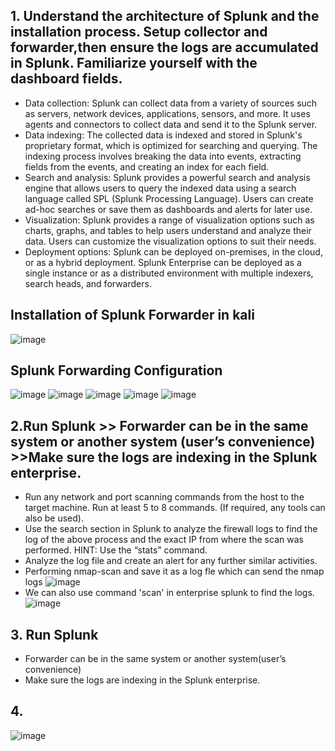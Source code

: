 

## 1. Understand the architecture of Splunk and the installation process. Setup collector and forwarder,then ensure the logs are accumulated in Splunk. Familiarize yourself with the dashboard fields.
- Data collection: Splunk can collect data from a variety of sources such as servers, network devices, applications, sensors, and more. It uses agents and connectors to collect data and send it to the Splunk server.
- Data indexing: The collected data is indexed and stored in Splunk's proprietary format, which is optimized for searching and querying. The indexing process involves breaking the data into events, extracting fields from the events, and creating an index for each field.
- Search and analysis: Splunk provides a powerful search and analysis engine that allows users to query the indexed data using a search language called SPL (Splunk Processing Language). Users can create ad-hoc searches or save them as dashboards and alerts for later use.
- Visualization: Splunk provides a range of visualization options such as charts, graphs, and tables to help users understand and analyze their data. Users can customize the visualization options to suit their needs.
- Deployment options: Splunk can be deployed on-premises, in the cloud, or as a hybrid deployment. Splunk Enterprise can be deployed as a single instance or as a distributed environment with multiple indexers, search heads, and forwarders.
## Installation of Splunk Forwarder in kali
![image](https://github.com/s-sparshika/CyberSecurity/assets/68326118/57853e1d-a5c1-4a92-bd7a-4496d8a8acb2)

## Splunk Forwarding Configuration
![image](https://github.com/s-sparshika/CyberSecurity/assets/68326118/2db3f527-8cbc-4208-b361-8c288ef124f7)
![image](https://github.com/s-sparshika/CyberSecurity/assets/68326118/5bb98818-a86a-4bd5-a0b7-ec0e9c97a958)
![image](https://github.com/s-sparshika/CyberSecurity/assets/68326118/0e2a3218-32e7-4219-b05d-606503e2693b)
![image](https://github.com/s-sparshika/CyberSecurity/assets/68326118/7ecc2480-e8db-4c44-b06c-550fc05521b2)
![image](https://github.com/s-sparshika/CyberSecurity/assets/68326118/2e16465b-df8b-4b0f-a9c8-5887bb6674d3)

## 2.Run Splunk >> Forwarder can be in the same system or another system (user’s convenience) >>Make sure the logs are indexing in the Splunk enterprise.
- Run any network and port scanning commands from the host to the target machine. Run at least 5 to 8 commands. (If required, any tools can also be used).
- Use the search section in Splunk to analyze the firewall logs to find the log of the above process and the exact IP from where the scan was performed. HINT: Use the “stats” command.
- Analyze the log file and create an alert for any further similar activities.
- Performing nmap-scan and save it as a log fle which can send the nmap logs
![image](https://github.com/s-sparshika/CyberSecurity/assets/68326118/b5ef4a34-d3a8-4cb2-8824-d111ab08489b)
- We can also use command 'scan' in enterprise splunk to find the logs.
![image](https://github.com/s-sparshika/CyberSecurity/assets/68326118/cce64a2c-ae06-419a-a96a-f9876df0ddeb)

## 3. Run Splunk
- Forwarder can be in the same system or another system(user’s convenience) 
- Make sure the logs are indexing in the Splunk enterprise.


## 4. 
![image](https://github.com/s-sparshika/CyberSecurity/assets/68326118/02babed6-24fa-4b3b-ae77-90a849fb042f)
